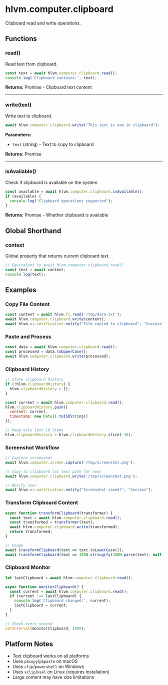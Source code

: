 # hlvm.computer.clipboard

Clipboard read and write operations.

## Functions

### read()

Read text from clipboard.

```javascript
const text = await hlvm.computer.clipboard.read();
console.log('Clipboard contains:', text);
```

**Returns:** Promise<string> - Clipboard text content

---

### write(text)

Write text to clipboard.

```javascript
await hlvm.computer.clipboard.write("This text is now in clipboard");
```

**Parameters:**
- `text` (string) - Text to copy to clipboard

**Returns:** Promise<void>

---

### isAvailable()

Check if clipboard is available on the system.

```javascript
const available = await hlvm.computer.clipboard.isAvailable();
if (available) {
  console.log("Clipboard operations supported");
}
```

**Returns:** Promise<boolean> - Whether clipboard is available

## Global Shorthand

### context

Global property that returns current clipboard text.

```javascript
// Equivalent to await hlvm.computer.clipboard.read()
const text = await context;
console.log(text);
```

## Examples

### Copy File Content

```javascript
const content = await hlvm.fs.read('/tmp/data.txt');
await hlvm.computer.clipboard.write(content);
await hlvm.ui.notification.notify("File copied to clipboard", "Success");
```

### Paste and Process

```javascript
const data = await hlvm.computer.clipboard.read();
const processed = data.toUpperCase();
await hlvm.computer.clipboard.write(processed);
```

### Clipboard History

```javascript
// Store clipboard history
if (!hlvm.clipboardHistory) {
  hlvm.clipboardHistory = [];
}

const current = await hlvm.computer.clipboard.read();
hlvm.clipboardHistory.push({
  content: current,
  timestamp: new Date().toISOString()
});

// Keep only last 10 items
hlvm.clipboardHistory = hlvm.clipboardHistory.slice(-10);
```

### Screenshot Workflow

```javascript
// Capture screenshot
await hlvm.computer.screen.capture('/tmp/screenshot.png');

// Copy to clipboard (as text path for now)
await hlvm.computer.clipboard.write('/tmp/screenshot.png');

// Notify user
await hlvm.ui.notification.notify("Screenshot saved!", "Success");
```

### Transform Clipboard Content

```javascript
async function transformClipboard(transformer) {
  const text = await hlvm.computer.clipboard.read();
  const transformed = transformer(text);
  await hlvm.computer.clipboard.write(transformed);
  return transformed;
}

// Usage
await transformClipboard(text => text.toLowerCase());
await transformClipboard(text => JSON.stringify(JSON.parse(text), null, 2));
```

### Clipboard Monitor

```javascript
let lastClipboard = await hlvm.computer.clipboard.read();

async function monitorClipboard() {
  const current = await hlvm.computer.clipboard.read();
  if (current !== lastClipboard) {
    console.log('Clipboard changed:', current);
    lastClipboard = current;
  }
}

// Check every second
setInterval(monitorClipboard, 1000);
```

## Platform Notes

- Text clipboard works on all platforms
- Uses `pbcopy`/`pbpaste` on macOS
- Uses `clip`/`powershell` on Windows  
- Uses `xclip`/`xsel` on Linux (requires installation)
- Large content may have size limitations